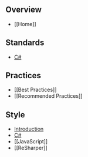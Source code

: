 ## Overview
- [[Home]]

## Standards
- [C#](Standards/C%23)

## Practices
- [[Best Practices]]
- [[Recommended Practices]]

## Style
- [Introduction](Why-a-Style-Guide-that%27s-not-Project-Specific%3F)
- [C#](Style/C%23)
- [[JavaScript]]
- [[ReSharper]]